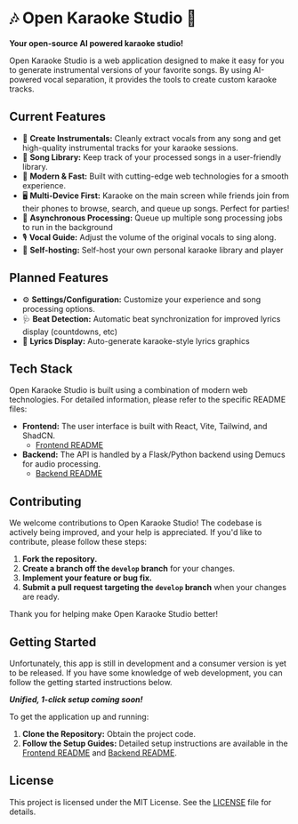 # 🎶 Open Karaoke Studio 🎤

**Your open-source AI powered karaoke studio!**

Open Karaoke Studio is a web application designed to make it easy for you to generate instrumental versions of your favorite songs. By using AI-powered vocal separation, it provides the tools to create custom karaoke tracks.

## Current Features
* 🎸  **Create Instrumentals:** Cleanly extract vocals from any song and get high-quality instrumental tracks for your karaoke sessions.
* 📂  **Song Library:** Keep track of your processed songs in a user-friendly library.
* 🚀  **Modern & Fast:** Built with cutting-edge web technologies for a smooth experience.
* 🖥️  **Multi-Device First:** Karaoke on the main screen while friends join from their phones to browse, search, and queue up songs. Perfect for parties!
* 🔄  **Asynchronous Processing:** Queue up multiple song processing jobs to run in the background
* 🎙️  **Vocal Guide:** Adjust the volume of the original vocals to sing along.
* 🛜  **Self-hosting:** Self-host your own personal karaoke library and player

## Planned Features
* ⚙️  **Settings/Configuration:** Customize your experience and song processing options.
* 🩺  **Beat Detection:** Automatic beat synchronization for improved lyrics display (countdowns, etc)
* 🤖  **Lyrics Display:** Auto-generate karaoke-style lyrics graphics

## Tech Stack

Open Karaoke Studio is built using a combination of modern web technologies. For detailed information, please refer to the specific README files:

* **Frontend:** The user interface is built with React, Vite, Tailwind, and ShadCN.
  * [Frontend README](./frontend/README.md)
* **Backend:** The API is handled by a Flask/Python backend using Demucs for audio processing.
  * [Backend README](./backend/README.md)

## Contributing

We welcome contributions to Open Karaoke Studio! The codebase is actively being improved, and your help is appreciated. If you'd like to contribute, please follow these steps:

1. **Fork the repository.**
2. **Create a branch off the `develop` branch** for your changes.
3. **Implement your feature or bug fix.**
4. **Submit a pull request targeting the `develop` branch** when your changes are ready.

Thank you for helping make Open Karaoke Studio better!

## Getting Started

 Unfortunately, this app is still in development and a consumer version is yet to be released. If you have some knowledge of web development, you can follow the getting started instructions below.
 
**_Unified, 1-click setup coming soon!_**

To get the application up and running:

1.  **Clone the Repository:** Obtain the project code.
2.  **Follow the Setup Guides:** Detailed setup instructions are available in the [Frontend README](./frontend/README.md) and [Backend README](./backend/README.md).


## License
This project is licensed under the MIT License. See the [LICENSE](./LICENSE) file for details.

